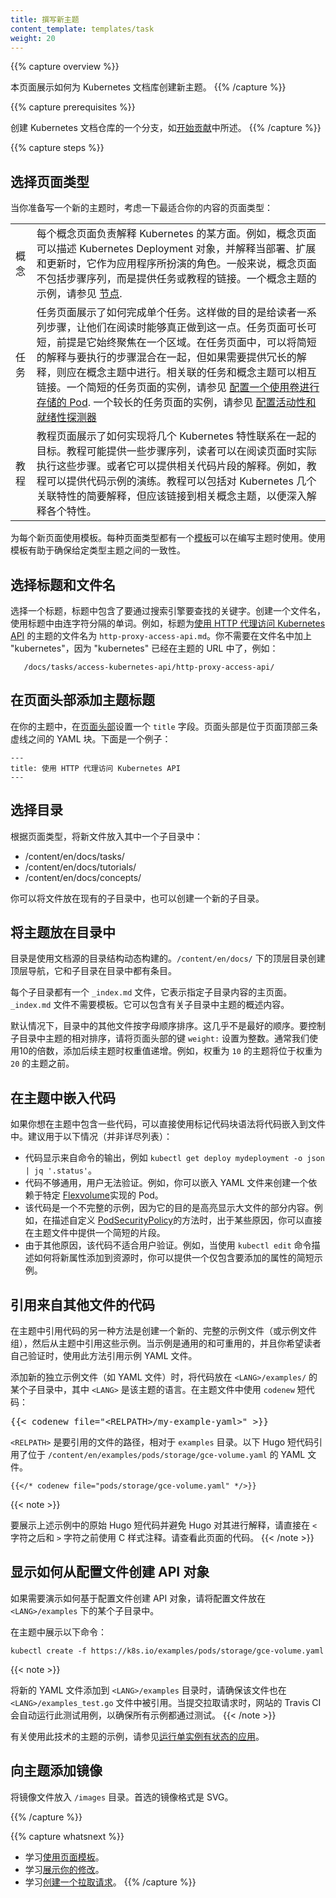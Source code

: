 ```yaml
---
title: 撰写新主题
content_template: templates/task
weight: 20
---
```


<!--
---
title: Writing a new topic
content_template: templates/task
weight: 20
---
-->

{{% capture overview %}}
<!--
This page shows how to create a new topic for the Kubernetes docs.
-->

本页面展示如何为 Kubernetes 文档库创建新主题。
{{% /capture %}}

{{% capture prerequisites %}}
<!--
Create a fork of the Kubernetes documentation repository as described in
[Start contributing](/docs/contribute/start/).
-->

创建 Kubernetes 文档仓库的一个分支，如[开始贡献](/docs/contribute/start/)中所述。
{{% /capture %}}

{{% capture steps %}}

<!--
## Choosing a page type
-->

## 选择页面类型

<!--
As you prepare to write a new topic, think about the page type that would fit your content the best:
-->

当你准备写一个新的主题时，考虑一下最适合你的内容的页面类型：

<!--
<table>

  <tr>
    <td>Concept</td>
    <td>A concept page explains some aspect of Kubernetes. For example, a concept page might describe the Kubernetes Deployment object and explain the role it plays as an application while it is deployed, scaled, and updated. Typically, concept pages don't include sequences of steps, but instead provide links to tasks or tutorials. For an example of a concept topic, see <a href="/docs/concepts/architecture/nodes/">Nodes</a>.</td>
  </tr>

  <tr>
    <td>Task</td>
    <td>A task page shows how to do a single thing. The idea is to give readers a sequence of steps that they can actually do as they read the page. A task page can be short or long, provided it stays focused on one area. In a task page, it is OK to blend brief explanations with the steps to be performed, but if you need to provide a lengthy explanation, you should do that in a concept topic. Related task and concept topics should link to each other. For an example of a short task page, see <a href="/docs/tasks/configure-pod-container/configure-volume-storage/">Configure a Pod to Use a Volume for Storage</a>. For an example of a longer task page, see <a href="/docs/tasks/configure-pod-container/configure-liveness-readiness-probes/">Configure Liveness and Readiness Probes</a></td>
  </tr>

  <tr>
    <td>Tutorial</td>
    <td>A tutorial page shows how to accomplish a goal that ties together several Kubernetes features. A tutorial might provide several sequences of steps that readers can actually do as they read the page. Or it might provide explanations of related pieces of code. For example, a tutorial could provide a walkthrough of a code sample. A tutorial can include brief explanations of the Kubernetes features that are being tied together, but should link to related concept topics for deep explanations of individual features.</td>
  </tr>

</table>
-->

<table>

  <tr>
    <td>概念</td>
    <td>每个概念页面负责解释 Kubernetes 的某方面。例如，概念页面可以描述 Kubernetes Deployment 对象，并解释当部署、扩展和更新时，它作为应用程序所扮演的角色。一般来说，概念页面不包括步骤序列，而是提供任务或教程的链接。一个概念主题的示例，请参见 <a href="/docs/concepts/architecture/nodes/">节点</a>.</td>
  </tr>

  <tr>
    <td>任务</td>
    <td>任务页面展示了如何完成单个任务。这样做的目的是给读者一系列步骤，让他们在阅读时能够真正做到这一点。任务页面可长可短，前提是它始终聚焦在一个区域。在任务页面中，可以将简短的解释与要执行的步骤混合在一起，但如果需要提供冗长的解释，则应在概念主题中进行。相关联的任务和概念主题可以相互链接。一个简短的任务页面的实例，请参见 <a href="/docs/tasks/configure-pod-container/configure-volume-storage/">配置一个使用卷进行存储的 Pod</a>. 一个较长的任务页面的实例，请参见 <a href="/docs/tasks/configure-pod-container/configure-liveness-readiness-probes/">配置活动性和就绪性探测器</a></td>
  </tr>

  <tr>
    <td>教程</td>
    <td>教程页面展示了如何实现将几个 Kubernetes 特性联系在一起的目标。教程可能提供一些步骤序列，读者可以在阅读页面时实际执行这些步骤。或者它可以提供相关代码片段的解释。例如，教程可以提供代码示例的演练。教程可以包括对 Kubernetes 几个关联特性的简要解释，但应该链接到相关概念主题，以便深入解释各个特性。</td>
  </tr>

</table>

<!--
Use a template for each new page. Each page type has a
[template](/docs/contribute/style/page-templates/)
that you can use as you write your topic. Using templates helps ensure
consistency among topics of a given type.
-->

为每个新页面使用模板。每种页面类型都有一个[模板](/docs/contribute/style/page-templates/)可以在编写主题时使用。使用模板有助于确保给定类型主题之间的一致性。

<!--
## Choosing a title and filename
-->

## 选择标题和文件名

<!--
Choose a title that has the keywords you want search engines to find.
Create a filename that uses the words in your title separated by hyphens.
For example, the topic with title
[Using an HTTP Proxy to Access the Kubernetes API](/docs/tasks/access-kubernetes-api/http-proxy-access-api/)
has filename `http-proxy-access-api.md`. You don't need to put
"kubernetes" in the filename, because "kubernetes" is already in the
URL for the topic, for example:
-->

选择一个标题，标题中包含了要通过搜索引擎要查找的关键字。创建一个文件名，使用标题中由连字符分隔的单词。例如，标题为[使用 HTTP 代理访问 Kubernetes API](/docs/tasks/access-kubernetes-api/http-proxy-access-api/) 的主题的文件名为 `http-proxy-access-api.md`。你不需要在文件名中加上 "kubernetes"，因为 "kubernetes" 已经在主题的 URL 中了，例如：

       /docs/tasks/access-kubernetes-api/http-proxy-access-api/

<!--
## Adding the topic title to the front matter
-->

## 在页面头部添加主题标题

<!--
In your topic, put a `title` field in the
[front matter](https://jekyllrb.com/docs/frontmatter/).
The front matter is the YAML block that is between the
triple-dashed lines at the top of the page. Here's an example:
-->

在你的主题中，在[页面头部](https://jekyllrb.com/docs/frontmatter/)设置一个 `title` 字段。页面头部是位于页面顶部三条虚线之间的 YAML 块。下面是一个例子：

<!--
    ---
    title: Using an HTTP Proxy to Access the Kubernetes API
    ---
-->

    ---
    title: 使用 HTTP 代理访问 Kubernetes API
    ---

<!--
## Choosing a directory
-->

## 选择目录

<!--
Depending on your page type, put your new file in a subdirectory of one of these:
-->

根据页面类型，将新文件放入其中一个子目录中：

* /content/en/docs/tasks/
* /content/en/docs/tutorials/
* /content/en/docs/concepts/

<!--
You can put your file in an existing subdirectory, or you can create a new
subdirectory.
-->

你可以将文件放在现有的子目录中，也可以创建一个新的子目录。

<!--
## Placing your topic in the table of contents
-->

## 将主题放在目录中

<!--
The table of contents is built dynamically using the directory structure of the
documentation source. The top-level directories under `/content/en/docs/` create
top-level navigation, and subdirectories each have entries in the table of
contents.
-->

目录是使用文档源的目录结构动态构建的。`/content/en/docs/` 下的顶层目录创建顶层导航，它和子目录在目录中都有条目。

<!--
Each subdirectory has a file `_index.md`, which represents the "home" page for
a given subdirectory's content. The `_index.md` does not need a template. It
can contain overview content about the topics in the subdirectory.
-->

每个子目录都有一个 `_index.md` 文件，它表示指定子目录内容的主页面。`_index.md` 文件不需要模板。它可以包含有关子目录中主题的概述内容。

<!--
Other files in a directory are sorted alphabetically by default. This is almost
never the best order. To control the relative sorting of topics in a
subdirectory, set the `weight:` front-matter key to an integer. Typically, we
use multiples of 10, to account for adding topics later. For instance, a topic
with weight `10` will come before one with weight `20`.
-->

默认情况下，目录中的其他文件按字母顺序排序。这几乎不是最好的顺序。要控制子目录中主题的相对排序，请将页面头部的键 `weight:` 设置为整数。通常我们使用10的倍数，添加后续主题时权重值递增。例如，权重为 `10` 的主题将位于权重为 `20` 的主题之前。

<!--
## Embedding code in your topic
-->

## 在主题中嵌入代码

<!--
If you want to include some code in your topic, you can embed the code in your
file directly using the markdown code block syntax. This is recommended for the
following cases (not an exhaustive list):
-->

如果你想在主题中包含一些代码，可以直接使用标记代码块语法将代码嵌入到文件中。建议用于以下情况（并非详尽列表）：

<!--
- The code shows the output from a command such as
  `kubectl get deploy mydeployment -o json | jq '.status'`.
- The code is not generic enough for users to try out. As an example, you can
  embed the YAML
  file for creating a Pod which depends on a specific
  [Flexvolume](/docs/concepts/storage/volumes#flexvolume) implementation.
- The code is an incomplete example because its purpose is to highlight a
  portion of a larger file. For example, when describing ways to
  customize the [PodSecurityPolicy](/docs/tasks/administer-cluster/sysctl-cluster/#podsecuritypolicy)
  for some reasons, you can provide a short snippet directly in your topic file.
- The code is not meant for users to try out due to other reasons. For example,
  when describing how a new attribute should be added to a resource using the
  `kubectl edit` command, you can provide a short example that includes only
  the attribute to add.
-->

- 代码显示来自命令的输出，例如 `kubectl get deploy mydeployment -o json | jq '.status'`。
- 代码不够通用，用户无法验证。例如，你可以嵌入 YAML 文件来创建一个依赖于特定 [Flexvolume](/docs/concepts/storage/volumes#flexvolume)实现的 Pod。
- 该代码是一个不完整的示例，因为它的目的是高亮显示大文件的部分内容。例如，在描述自定义 [PodSecurityPolicy](/zh/docs/tasks/administer-cluster/sysctl-cluster/#podsecuritypolicy)的方法时，出于某些原因，你可以直接在主题文件中提供一个简短的片段。
- 由于其他原因，该代码不适合用户验证。例如，当使用 `kubectl edit` 命令描述如何将新属性添加到资源时，你可以提供一个仅包含要添加的属性的简短示例。

<!--
## Including code from another file
-->

## 引用来自其他文件的代码

<!--
Another way to include code in your topic is to create a new, complete sample
file (or group of sample files) and then reference the sample from your topic.
Use this method to include sample YAML files when the sample is generic and
reusable, and you want the reader to try it out themselves.
-->

在主题中引用代码的另一种方法是创建一个新的、完整的示例文件（或示例文件组），然后从主题中引用这些示例。当示例是通用的和可重用的，并且你希望读者自己验证时，使用此方法引用示例 YAML 文件。

<!--
When adding a new standalone sample file, such as a YAML file, place the code in
one of the `<LANG>/examples/` subdirectories where `<LANG>` is the language for
the topic. In your topic file, use the `codenew` shortcode:
-->

添加新的独立示例文件（如 YAML 文件）时，将代码放在 `<LANG>/examples/` 的某个子目录中，其中 `<LANG>` 是该主题的语言。在主题文件中使用 `codenew` 短代码：

<pre>&#123;&#123;&lt; codenew file="&lt;RELPATH&gt;/my-example-yaml&gt;" &gt;&#125;&#125;</pre>

<!--
where `<RELPATH>` is the path to the file to include, relative to the
`examples` directory. The following Hugo shortcode references a YAML
file located at `/content/en/examples/pods/storage/gce-volume.yaml`.
-->

`<RELPATH>` 是要引用的文件的路径，相对于 `examples` 目录。以下 Hugo 短代码引用了位于 `/content/en/examples/pods/storage/gce-volume.yaml` 的 YAML 文件。

```none
{{</* codenew file="pods/storage/gce-volume.yaml" */>}}
```

{{< note >}}
<!--
To show raw Hugo shortcodes as in the above example and prevent Hugo
from interpreting them, use C-style comments directly after the `<` and before
the `>` characters. View the code for this page for an example.
-->

要展示上述示例中的原始 Hugo 短代码并避免 Hugo 对其进行解释，请直接在 `<` 字符之后和 `>` 字符之前使用 C 样式注释。请查看此页面的代码。
{{< /note >}}

<!--
## Showing how to create an API object from a configuration file
-->

## 显示如何从配置文件创建 API 对象

<!--
If you need to demonstrate how to create an API object based on a
configuration file, place the configuration file in one of the subdirectories
under `<LANG>/examples`.
-->

如果需要演示如何基于配置文件创建 API 对象，请将配置文件放在 `<LANG>/examples` 下的某个子目录中。

<!--
In your topic, show this command:
-->

在主题中展示以下命令：

```
kubectl create -f https://k8s.io/examples/pods/storage/gce-volume.yaml
```

{{< note >}}
<!--
When adding new YAML files to the `<LANG>/examples` directory, make
sure the file is also included into the `<LANG>/examples_test.go` file. The
Travis CI for the Website automatically runs this test case when PRs are
submitted to ensure all examples pass the tests.
-->

将新的 YAML 文件添加到 `<LANG>/examples` 目录时，请确保该文件也在 `<LANG>/examples_test.go` 文件中被引用。当提交拉取请求时，网站的 Travis CI 会自动运行此测试用例，以确保所有示例都通过测试。
{{< /note >}}

<!--
For an example of a topic that uses this technique, see
[Running a Single-Instance Stateful Application](/docs/tutorials/stateful-application/run-stateful-application/).
-->

有关使用此技术的主题的示例，请参见[运行单实例有状态的应用](/docs/tutorials/stateful-application/run-stateful-application/)。

<!--
## Adding images to a topic
-->

## 向主题添加镜像

<!--
Put image files in the `/images` directory. The preferred
image format is SVG.
-->

将镜像文件放入 `/images` 目录。首选的镜像格式是 SVG。

{{% /capture %}}

{{% capture whatsnext %}}
<!--
* Learn about [using page templates](/docs/home/contribute/page-templates/).
* Learn about [staging your changes](/docs/home/contribute/stage-documentation-changes/).
* Learn about [creating a pull request](/docs/home/contribute/create-pull-request/).
-->

* 学习[使用页面模板](/docs/home/contribute/page-templates/)。
* 学习[展示你的修改](/docs/home/contribute/stage-documentation-changes/)。
* 学习[创建一个拉取请求](/docs/home/contribute/create-pull-request/)。
{{% /capture %}}
